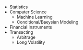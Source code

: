 * Statistics
* Computer Science
  * Machine Learning
  * Conditional/Baeysian Modeling
* Financial Instruments
* Transacting
  * Arbitrage 
  * Long Volatility
